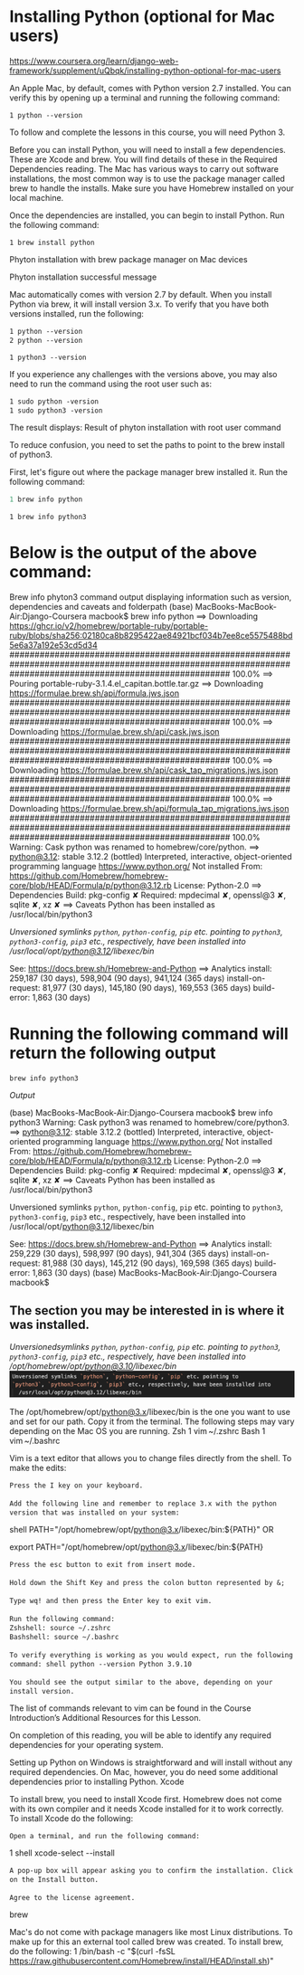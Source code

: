 # Installing Python (optional for Mac users)

https://www.coursera.org/learn/django-web-framework/supplement/uQbqk/installing-python-optional-for-mac-users

An Apple Mac, by default, comes with Python version 2.7 installed. You can verify this by opening up a terminal and running the following command: 
```
1 python --version
```
To follow and complete the lessons in this course, you will need Python 3. 

Before you can install Python, you will need to install a few dependencies. These are Xcode and brew. You will find details of these in the Required Dependencies reading. The Mac has various ways to carry out software installations, the most common way is to use the package manager called brew to handle the installs. Make sure you have Homebrew installed on your local machine. 

Once the dependencies are installed, you can begin to install Python. Run the following command: 
```
1 brew install python
```
Phyton installation  with brew package manager on Mac devices

Phyton installation successful message

Mac automatically comes with version 2.7 by default. When you install Python via brew, it will install version 3.x. To verify that you have both versions installed, run the following:
```
1 python --version
2 python --version
```
```
1 python3 --version
```
If you experience any challenges with the versions above, you may also need to run the command using the root user such as:
```
1 sudo python -version
1 sudo python3 -version
```
The result displays:
Result of phyton installation with root user command

To reduce confusion, you need to set the paths to point to the brew install of python3.

First, let's figure out where the package manager brew installed it. Run the following command: 
```python
1 brew info python
```

``` 
1 brew info python3
```
# Below is the output of the above command:

Brew info phyton3 command output displaying information such as version, dependencies and caveats and folderpath
(base) MacBooks-MacBook-Air:Django-Coursera macbook$ brew info python
==> Downloading https://ghcr.io/v2/homebrew/portable-ruby/portable-ruby/blobs/sha256:02180ca8b8295422ae84921bcf034b7ee8ce5575488bd5e6a37a192e53cd5d34
############################################################################################################################################################ 100.0%
==> Pouring portable-ruby-3.1.4.el_capitan.bottle.tar.gz
==> Downloading https://formulae.brew.sh/api/formula.jws.json
############################################################################################################################################################ 100.0%
==> Downloading https://formulae.brew.sh/api/cask.jws.json
############################################################################################################################################################ 100.0%
==> Downloading https://formulae.brew.sh/api/cask_tap_migrations.jws.json
############################################################################################################################################################ 100.0%
==> Downloading https://formulae.brew.sh/api/formula_tap_migrations.jws.json
############################################################################################################################################################ 100.0%
Warning: Cask python was renamed to homebrew/core/python.
==> python@3.12: stable 3.12.2 (bottled)
Interpreted, interactive, object-oriented programming language
https://www.python.org/
Not installed
From: https://github.com/Homebrew/homebrew-core/blob/HEAD/Formula/p/python@3.12.rb
License: Python-2.0
==> Dependencies
Build: pkg-config ✘
Required: mpdecimal ✘, openssl@3 ✘, sqlite ✘, xz ✘
==> Caveats
Python has been installed as
  /usr/local/bin/python3

*Unversioned symlinks `python`, `python-config`, `pip` etc. pointing to `python3`, `python3-config`, `pip3` etc., respectively, have been installed into /usr/local/opt/python@3.12/libexec/bin*

See: https://docs.brew.sh/Homebrew-and-Python
==> Analytics
install: 259,187 (30 days), 598,904 (90 days), 941,124 (365 days)
install-on-request: 81,977 (30 days), 145,180 (90 days), 169,553 (365 days)
build-error: 1,863 (30 days)


# Running the following command will return the following output
```
brew info python3
```
*Output*

(base) MacBooks-MacBook-Air:Django-Coursera macbook$ brew info python3
Warning: Cask python3 was renamed to homebrew/core/python3.
==> python@3.12: stable 3.12.2 (bottled)
Interpreted, interactive, object-oriented programming language
https://www.python.org/
Not installed
From: https://github.com/Homebrew/homebrew-core/blob/HEAD/Formula/p/python@3.12.rb
License: Python-2.0
==> Dependencies
Build: pkg-config ✘
Required: mpdecimal ✘, openssl@3 ✘, sqlite ✘, xz ✘
==> Caveats
Python has been installed as
  /usr/local/bin/python3

Unversioned symlinks `python`, `python-config`, `pip` etc. pointing to
`python3`, `python3-config`, `pip3` etc., respectively, have been installed into
  /usr/local/opt/python@3.12/libexec/bin

See: https://docs.brew.sh/Homebrew-and-Python
==> Analytics
install: 259,229 (30 days), 598,997 (90 days), 941,304 (365 days)
install-on-request: 81,988 (30 days), 145,212 (90 days), 169,598 (365 days)
build-error: 1,863 (30 days)
(base) MacBooks-MacBook-Air:Django-Coursera macbook$ 

## The section you may be interested in is where it was installed. 

*Unversionedsymlinks `python`, `python-config`, `pip` etc. pointing to `python3`, `python3-config`, `pip3` etc., respectively, have been installed into /opt/homebrew/opt/python@3.10/libexec/bin* 
![alt text](image.png)

The /opt/homebrew/opt/python@3.x/libexec/bin is the one you want to use and set for our path. Copy it from the terminal. The following steps may vary depending on the Mac OS you are running. 
Zsh
1 vim ~/.zshrc
Bash 
1 vim ~/.bashrc

Vim is a text editor that allows you to change files directly from the shell. To make the edits: 

    Press the I key on your keyboard. 

    Add the following line and remember to replace 3.x with the python version that was installed on your system:

shell PATH="/opt/homebrew/opt/python@3.x/libexec/bin:${PATH}" OR

export PATH="/opt/homebrew/opt/python@3.x/libexec/bin:${PATH}

    Press the esc button to exit from insert mode. 

    Hold down the Shift Key and press the colon button represented by &;

    Type wq! and then press the Enter key to exit vim. 

    Run the following command:   
    Zshshell: source ~/.zshrc 
    Bashshell: source ~/.bashrc

    To verify everything is working as you would expect, run the following command: shell python --version Python 3.9.10

    You should see the output similar to the above, depending on your install version.

The list of commands relevant to vim can be found in the Course Introduction’s Additional Resources for this Lesson.

On completion of this reading, you will be able to identify any required dependencies for your operating system.

Setting up Python on Windows is straightforward and will install without any required dependencies. On Mac, however, you do need some additional dependencies prior to installing Python.
Xcode

To install brew, you need to install Xcode first. Homebrew does not come with its own compiler and it needs Xcode installed for it to work correctly. To install Xcode do the following:

    Open a terminal, and run the following command: 

1 shell xcode-select --install

    A pop-up box will appear asking you to confirm the installation. Click on the Install button. 

    Agree to the license agreement. 

brew

Mac's do not come with package managers like most Linux distributions. To make up for this an external tool called brew was created. To install brew, do the following:
1 /bin/bash -c "$(curl -fsSL https://raw.githubusercontent.com/Homebrew/install/HEAD/install.sh)" 


